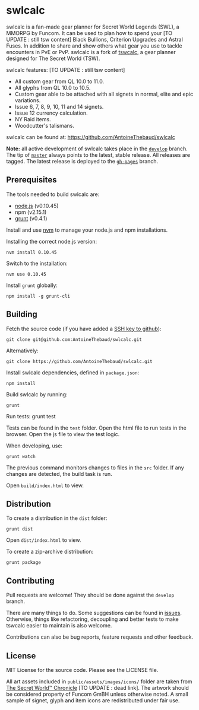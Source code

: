 swlcalc
=======

swlcalc is a fan-made gear planner for Secret World Legends (SWL), a MMORPG by Funcom. It can be used to plan how to spend your [TO UPDATE : still tsw content] Black Bullions, Criterion Upgrades and Astral Fuses. In addition to share and show others what gear you use to tackle encounters in PvE or PvP. 
swlcalc is a fork of [tswcalc](http://joakibj.github.io/tswcalc), a gear planner designed for The Secret World (TSW).

swlcalc features: [TO UPDATE : still tsw content]
* All custom gear from QL 10.0 to 11.0.
* All glyphs from QL 10.0 to 10.5.
* Custom gear able to be attached with all signets in normal, elite and epic variations.
* Issue 6, 7, 8, 9, 10, 11 and 14 signets.
* Issue 12 currency calculation.
* NY Raid items.
* Woodcutter's talismans.

swlcalc can be found at: https://github.com/AntoineThebaud/swlcalc

**Note:** all active development of swlcalc takes place in the [`develop`](https://github.com/joakibj/tswcalc/tree/develop) branch. The tip of [`master`](https://github.com/joakibj/tswcalc/tree/master) always points to the latest, stable release. All releases are tagged. The latest release is deployed to the [`gh-pages`](https://github.com/joakibj/tswcalc/tree/gh-pages) branch.

Prerequisites
--------
The tools needed to build swlcalc are:
* [node.js](http://nodejs.org/) (v0.10.45)
* npm (v2.15.1)
* [grunt](http://gruntjs.com/) (v0.4.1)

Install and use [nvm](https://github.com/creationix/nvm) to manage your node.js and npm installations.

Installing the correct node.js version:

    nvm install 0.10.45

Switch to the installation:

    nvm use 0.10.45

Install `grunt` globally:

    npm install -g grunt-cli

Building
--------
Fetch the source code (if you have added a [SSH key to github](https://help.github.com/articles/generating-ssh-keys)):

    git clone git@github.com:AntoineThebaud/swlcalc.git

Alternatively:

    git clone https://github.com/AntoineThebaud/swlcalc.git

Install swlcalc dependencies, defined in `package.json`:

    npm install

Build swlcalc by running:

    grunt

Run tests:
    grunt test

Tests can be found in the `test` folder. Open the html file to run tests in the browser. Open the js file to view the test logic.

When developing, use:
    
    grunt watch

The previous command monitors changes to files in the `src` folder. If any changes are detected, the build task is run.

Open `build/index.html` to view.

Distribution
------------
To create a distribution in the `dist` folder: 

    grunt dist

Open `dist/index.html` to view.

To create a zip-archive distribution:

    grunt package

Contributing
------------
Pull requests are welcome! They should be done against the `develop` branch.

There are many things to do. Some suggestions can be found in [issues](https://github.com/joakibj/tswcalc/issues). Otherwise, things like refactoring, decoupling and better tests to make tswcalc easier to maintain is also welcome.

Contributions can also be bug reports, feature requests and other feedback.

License
-------
MIT License for the source code. Please see the LICENSE file.

All art assets included in `public/assets/images/icons/` folder are taken from [The Secret World™ Chronicle](http://chronicle.thesecretworld.com/) [TO UPDATE : dead link]. The artwork should be considered property of Funcom GmBH unless otherwise noted. A small sample of signet, glyph and item icons are redistributed under fair use.

